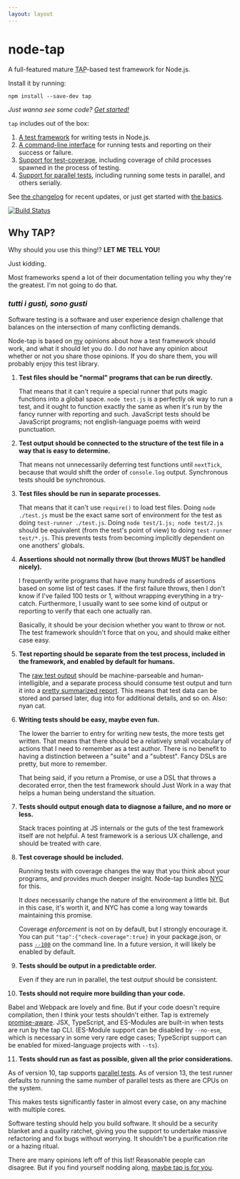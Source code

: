```yaml
---
layout: layout
---
```


# node-tap

A full-featured mature <abbr title="Test Anything Protocol">TAP</abbr>-based
test framework for Node.js.

Install it by running:

```
npm install --save-dev tap
```

_Just wanna see some code? [Get started!](/basics/)_

`tap` includes out of the box:

1. [A test framework](/api/) for writing tests in Node.js.
2. [A command-line interface](/cli/) for running tests and reporting on their
   success or failure.
3. [Support for test-coverage](/coverage/), including coverage of child
   processes spawned in the process of testing.
4. [Support for parallel tests](/parallel/), including running some tests in
   parallel, and others serially.

See [the changelog](/changelog/) for recent updates, or just get started with
[the basics](/basics/).

[![Build Status](https://travis-ci.org/tapjs/node-tap.svg?branch=master)](https://travis-ci.org/tapjs/node-tap)

## Why TAP?

Why should you use this thing!?  **LET ME TELL YOU!**

Just kidding.

Most frameworks spend a lot of their documentation telling you why they're the
greatest.  I'm not going to do that.

### <i lang="it" title="all tastes are tastes">tutti i gusti, sono gusti</i>

Software testing is a software and user experience design challenge that
balances on the intersection of many conflicting demands.

Node-tap is based on [my](http://izs.me) opinions about how a test framework
should work, and what it should let you do.  I do _not_ have any opinion about
whether or not you share those opinions.  If you do share them, you will
probably enjoy this test library.

1. **Test files should be "normal" programs that can be run directly.**

   That means that it can't require a special runner that puts magic functions
   into a global space.  `node test.js` is a perfectly ok way to run a test,
   and it ought to function exactly the same as when it's run by the fancy
   runner with reporting and such.  JavaScript tests should be JavaScript
   programs; not english-language poems with weird punctuation.

2. **Test output should be connected to the structure of the test file in a way
   that is easy to determine.**

   That means not unnecessarily deferring test functions until `nextTick`,
   because that would shift the order of `console.log` output.  Synchronous
   tests should be synchronous.

3. **Test files should be run in separate processes.**

   That means that it can't use `require()` to load test files.  Doing `node
   ./test.js` must be the exact same sort of environment for the test as doing
   `test-runner ./test.js`.  Doing `node test/1.js; node test/2.js` should be
   equivalent (from the test's point of view) to doing `test-runner test/*.js`.
   This prevents tests from becoming implicitly dependent on one anothers'
   globals.

4. **Assertions should not normally throw (but throws MUST be handled
   nicely).**

   I frequently write programs that have many hundreds of assertions based on
   some list of test cases.  If the first failure throws, then I don't know if
   I've failed 100 tests or 1, without wrapping everything in a try-catch.
   Furthermore, I usually want to see some kind of output or reporting to
   verify that each one actually ran.

   Basically, it should be your decision whether you want to throw or not.  The
   test framework shouldn't force that on you, and should make either case
   easy.

5. **Test reporting should be separate from the test process, included in the
   framework, and enabled by default for humans.**

   The [raw test output](/tap-format/) should be machine-parseable and
   human-intelligible, and a separate process should consume test output and
   turn it into a [pretty summarized report](/reporting/).  This means that
   test data can be stored and parsed later, dug into for additional details,
   and so on.  Also: nyan cat.

6. **Writing tests should be easy, maybe even fun.**

   The lower the barrier to entry for writing new tests, the more tests get
   written.  That means that there should be a relatively small vocabulary of
   actions that I need to remember as a test author.  There is no benefit to
   having a distinction between a "suite" and a "subtest".  Fancy DSLs are
   pretty, but more to remember.

   That being said, if you return a Promise, or use a DSL that throws a
   decorated error, then the test framework should Just Work in a way that
   helps a human being understand the situation.

7. **Tests should output enough data to diagnose a failure, and no more or
   less.**

   Stack traces pointing at JS internals or the guts of the test framework
   itself are not helpful.  A test framework is a serious UX challenge, and
   should be treated with care.

8. **Test coverage should be included.**

   Running tests with coverage changes the way that you think about your
   programs, and provides much deeper insight.  Node-tap bundles
   [NYC](https://istanbul.js.org/) for this.

   It _does_ necessarily change the nature of the environment a little bit.
   But in this case, it's worth it, and NYC has come a long way towards
   maintaining this promise.

   Coverage _enforcement_ is not on by default, but I strongly encourage it.
   You can put `"tap":{"check-coverage":true}` in your package.json, or pass
   [`--100`](/100/) on the command line.  In a future version, it will likely
   be enabled by default.

9. **Tests should be output in a predictable order.**

   Even if they are run in parallel, the test _output_ should be consistent.

10. **Tests should not require more building than your code.**

   Babel and Webpack are lovely and fine.  But if your code doesn't require
   compilation, then I think your tests shouldn't either.  Tap is extremely
   [promise-aware](/promises/).  JSX, TypeScript, and ES-Modules are built-in
   when tests are run by the tap CLI.  (ES-Module support can be disabled by
   `--no-esm`, which is necessary in some very rare edge cases; TypeScript
   support can be enabled for mixed-language projects with `--ts`).

11. **Tests should run as fast as possible, given all the prior
    considerations.**

   As of version 10, tap supports [parallel tests](/parallel/).  As of version
   13, the test runner defaults to running the same number of parallel tests as
   there are CPUs on the system.

   This makes tests significantly faster in almost every case, on any machine
   with multiple cores.

Software testing should help you build software.  It should be a security
blanket and a quality ratchet, giving you the support to undertake massive
refactoring and fix bugs without worrying.  It shouldn't be a purification rite
or a hazing ritual.

There are many opinions left off of this list!  Reasonable people can disagree.
But if you find yourself nodding along, [maybe tap is for you](/basics/).
